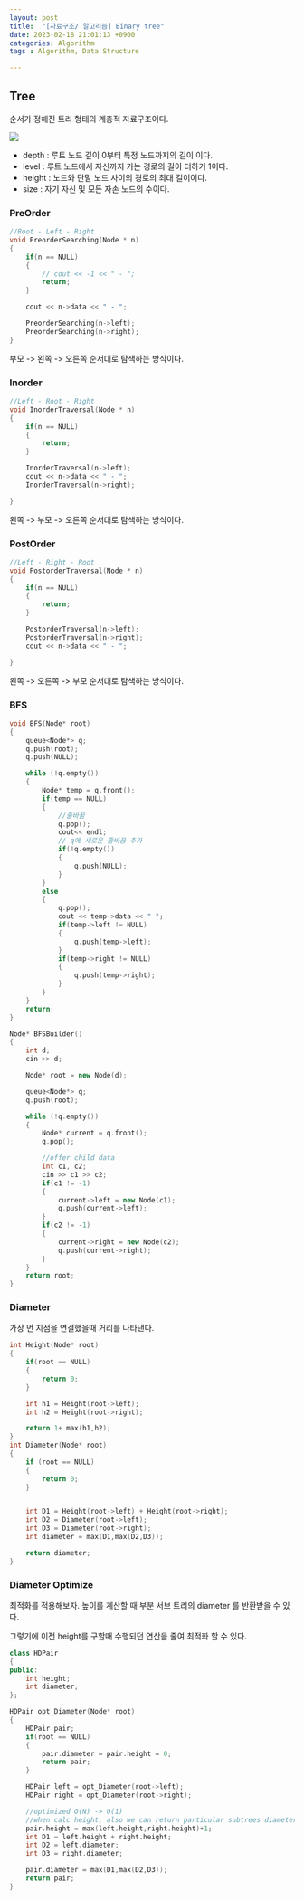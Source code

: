 ```yaml
---
layout: post
title:  "[자료구조/ 알고리즘] Binary tree"
date: 2023-02-18 21:01:13 +0900
categories: Algorithm
tags : Algorithm, Data Structure

---
```

## Tree
순서가 정해진 트리 형태의 계층적 자료구조이다.

![](https://velog.velcdn.com/images%2Fvermonter%2Fpost%2Fce30fa04-f438-4557-bb99-553a7fc93726%2Fimage.png)
- depth : 루트 노드 깊이 0부터 특정 노드까지의 길이 이다.  
- level : 루트 노드에서 자신까지 가는 경로의 길이 더하기 1이다.
- height : 노드와 단말 노드 사이의 경로의 최대 길이이다.  
- size : 자기 자신 및 모든 자손 노드의 수이다.


### PreOrder
```cpp
//Root - Left - Right
void PreorderSearching(Node * n)
{
    if(n == NULL)
    {
        // cout << -1 << " - ";
        return;
    }

    cout << n->data << " - ";

    PreorderSearching(n->left);
    PreorderSearching(n->right);
}
```
부모 -> 왼쪽 -> 오른쪽 순서대로 탐색하는 방식이다.

### Inorder
```cpp
//Left - Root - Right
void InorderTraversal(Node * n)
{
    if(n == NULL)
    {
        return;
    }

    InorderTraversal(n->left);
    cout << n->data << " - ";
    InorderTraversal(n->right);

}
```
왼쪽 -> 부모 -> 오른쪽 순서대로 탐색하는 방식이다.

### PostOrder
```cpp
//Left - Right - Root
void PostorderTraversal(Node * n)
{
    if(n == NULL)
    {
        return;
    }

    PostorderTraversal(n->left);
    PostorderTraversal(n->right);
    cout << n->data << " - ";

}
```
왼쪽  -> 오른쪽 -> 부모 순서대로 탐색하는 방식이다.

### BFS

```cpp
void BFS(Node* root)
{
    queue<Node*> q;
    q.push(root);
    q.push(NULL);

    while (!q.empty())
    {
        Node* temp = q.front();
        if(temp == NULL)
        {
            //줄바꿈
            q.pop();
            cout<< endl;
            // q에 새로운 줄바꿈 추가
            if(!q.empty())
            {
                q.push(NULL);
            }
        }
        else
        {
            q.pop();
            cout << temp->data << " ";
            if(temp->left != NULL)
            {
                q.push(temp->left);
            }
            if(temp->right != NULL)
            {
                q.push(temp->right);
            }
        }
    }
    return;
}

Node* BFSBuilder()
{
    int d;
    cin >> d;

    Node* root = new Node(d);

    queue<Node*> q;
    q.push(root);

    while (!q.empty())
    {
        Node* current = q.front();
        q.pop();

        //offer child data
        int c1, c2;
        cin >> c1 >> c2;
        if(c1 != -1)
        {
            current->left = new Node(c1);
            q.push(current->left);
        }
        if(c2 != -1)
        {
            current->right = new Node(c2);
            q.push(current->right);
        }
    }
    return root;
}
```

### Diameter

가장 먼 지점을 연결했을때 거리를 나타낸다.

```cpp
int Height(Node* root)
{
    if(root == NULL)
    {
        return 0;
    }

    int h1 = Height(root->left);
    int h2 = Height(root->right);

    return 1+ max(h1,h2);
}
int Diameter(Node* root)
{
    if (root == NULL)
    {
        return 0;
    }


    int D1 = Height(root->left) + Height(root->right);
    int D2 = Diameter(root->left);
    int D3 = Diameter(root->right);
    int diameter = max(D1,max(D2,D3));

    return diameter;
}
```
### Diameter Optimize

최적화를 적용해보자.
높이를 계산할 때 부분 서브 트리의 diameter 를 반환받을 수 있다.

그렇기에 이전 height를 구할때 수행되던 연산을 줄여 최적화 할 수 있다.

```cpp
class HDPair
{
public:
    int height;
    int diameter;
};

HDPair opt_Diameter(Node* root)
{
    HDPair pair;
    if(root == NULL)
    {
        pair.diameter = pair.height = 0;
        return pair;
    }

    HDPair left = opt_Diameter(root->left);
    HDPair right = opt_Diameter(root->right);

    //optimized O(N) -> O(1)
    //when calc height, also we can return particular subtrees diameter
    pair.height = max(left.height,right.height)+1;
    int D1 = left.height + right.height;
    int D2 = left.diameter;
    int D3 = right.diameter;

    pair.diameter = max(D1,max(D2,D3));
    return pair;
}
```
